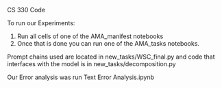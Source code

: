 CS 330 Code

To run our Experiments:
  1. Run all cells of one of the AMA_manifest notebooks
  2. Once that is done you can run one of the AMA_tasks notebooks. 

Prompt chains used are located in new_tasks/WSC_final.py and code that interfaces with the model is in new_tasks/decomposition.py

Our Error analysis was run Text Error Analysis.ipynb
